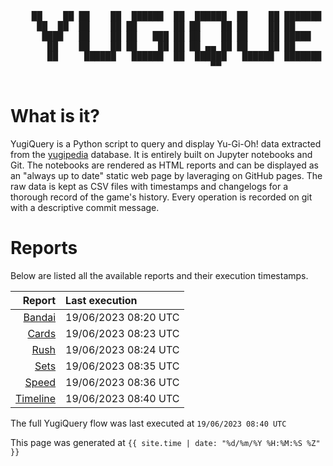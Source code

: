 <div align='center'>
    <pre>
    <br>
    ██    ██ ██    ██  ██████  ██  ██████  ██    ██ ███████ ██████  ██    ██ 
     ██  ██  ██    ██ ██       ██ ██    ██ ██    ██ ██      ██   ██  ██  ██  
      ████   ██    ██ ██   ███ ██ ██    ██ ██    ██ █████   ██████    ████   
       ██    ██    ██ ██    ██ ██ ██ ▄▄ ██ ██    ██ ██      ██   ██    ██    
       ██     ██████   ██████  ██  ██████   ██████  ███████ ██   ██    ██    
                                      ▀▀                                     
    </pre>
</div>

# What is it?

YugiQuery is a Python script to query and display Yu-Gi-Oh! data extracted from the [yugipedia](http://yugipedia.com) database. It is entirely built on Jupyter notebooks and Git. The notebooks are rendered as HTML reports and can be displayed as an "always up to date" static web page by laveraging on GitHub pages. The raw data is kept as CSV files with timestamps and changelogs for a thorough record of the game's history. Every operation is recorded on git with a descriptive commit message. 

# Reports

Below are listed all the available reports and their execution timestamps. 

|                    Report | Last execution       |
| -------------------------:|:-------------------- |
| [Bandai](Bandai.html) | 19/06/2023 08:20 UTC |
| [Cards](Cards.html) | 19/06/2023 08:23 UTC |
| [Rush](Rush.html) | 19/06/2023 08:24 UTC |
| [Sets](Sets.html) | 19/06/2023 08:35 UTC |
| [Speed](Speed.html) | 19/06/2023 08:36 UTC |
| [Timeline](Timeline.html) | 19/06/2023 08:40 UTC |


The full YugiQuery flow was last executed at `19/06/2023 08:40 UTC`

This page was generated at `{{ site.time | date: "%d/%m/%Y %H:%M:%S %Z" }}`
